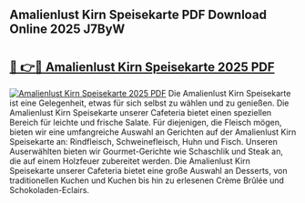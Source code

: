 ## Amalienlust Kirn Speisekarte PDF Download Online 2025 J7ByW

# <h2><a href="http://gc9myuf.nevu.top/?p=Amalienlust+Kirn+Speisekarte">🔗 👉🔴 Amalienlust Kirn Speisekarte 2025 PDF</a></h2>

[![Amalienlust Kirn Speisekarte 2025 PDF](https://i.imgur.com/dBaPXMq.png)](http://gc9myuf.nevu.top/?p=Amalienlust+Kirn+Speisekarte)
Die Amalienlust Kirn Speisekarte ist eine Gelegenheit, etwas für sich selbst zu wählen und zu genießen. Die Amalienlust Kirn Speisekarte unserer Cafeteria bietet einen speziellen Bereich für leichte und frische Salate. Für diejenigen, die Fleisch mögen, bieten wir eine umfangreiche Auswahl an Gerichten auf der Amalienlust Kirn Speisekarte an: Rindfleisch, Schweinefleisch, Huhn und Fisch. Unseren Auserwählten bieten wir Gourmet-Gerichte wie Schaschlik und Steak an, die auf einem Holzfeuer zubereitet werden. Die Amalienlust Kirn Speisekarte unserer Cafeteria bietet eine große Auswahl an Desserts, von traditionellen Kuchen und Kuchen bis hin zu erlesenen Crème Brûlée und Schokoladen-Eclairs.
